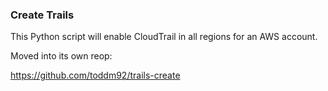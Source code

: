 ### Create Trails

This Python script will enable CloudTrail in all regions for an AWS account.

Moved into its own reop:

https://github.com/toddm92/trails-create
